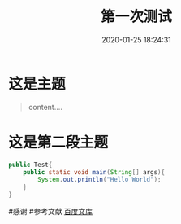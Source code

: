 ﻿---
title: 第一次测试
date: 2020-01-25 18:24:31
tags:
---
# 这是主题
>content....
>
>
# 这是第二段主题
```java
public Test{
	public static void main(String[] args){
		System.out.println("Hello World");
	}
}
```
#感谢
#参考文献
[百度文库](www.baidu.com)